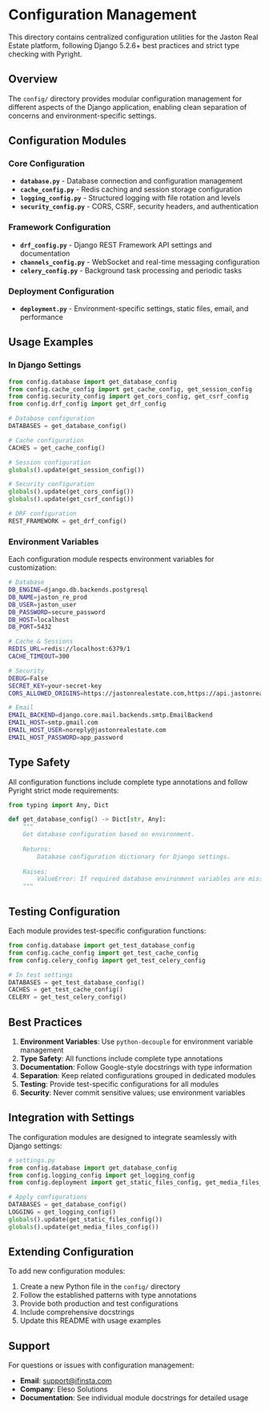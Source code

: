 # Configuration Management

This directory contains centralized configuration utilities for the Jaston Real Estate platform, following Django 5.2.6+ best practices and strict type checking with Pyright.

## Overview

The `config/` directory provides modular configuration management for different aspects of the Django application, enabling clean separation of concerns and environment-specific settings.

## Configuration Modules

### Core Configuration

- **`database.py`** - Database connection and configuration management
- **`cache_config.py`** - Redis caching and session storage configuration
- **`logging_config.py`** - Structured logging with file rotation and levels
- **`security_config.py`** - CORS, CSRF, security headers, and authentication

### Framework Configuration

- **`drf_config.py`** - Django REST Framework API settings and documentation
- **`channels_config.py`** - WebSocket and real-time messaging configuration
- **`celery_config.py`** - Background task processing and periodic tasks

### Deployment Configuration

- **`deployment.py`** - Environment-specific settings, static files, email, and performance

## Usage Examples

### In Django Settings

```python
from config.database import get_database_config
from config.cache_config import get_cache_config, get_session_config
from config.security_config import get_cors_config, get_csrf_config
from config.drf_config import get_drf_config

# Database configuration
DATABASES = get_database_config()

# Cache configuration
CACHES = get_cache_config()

# Session configuration
globals().update(get_session_config())

# Security configuration
globals().update(get_cors_config())
globals().update(get_csrf_config())

# DRF configuration
REST_FRAMEWORK = get_drf_config()
```

### Environment Variables

Each configuration module respects environment variables for customization:

```bash
# Database
DB_ENGINE=django.db.backends.postgresql
DB_NAME=jaston_re_prod
DB_USER=jaston_user
DB_PASSWORD=secure_password
DB_HOST=localhost
DB_PORT=5432

# Cache & Sessions
REDIS_URL=redis://localhost:6379/1
CACHE_TIMEOUT=300

# Security
DEBUG=False
SECRET_KEY=your-secret-key
CORS_ALLOWED_ORIGINS=https://jastonrealestate.com,https://api.jastonrealestate.com

# Email
EMAIL_BACKEND=django.core.mail.backends.smtp.EmailBackend
EMAIL_HOST=smtp.gmail.com
EMAIL_HOST_USER=noreply@jastonrealestate.com
EMAIL_HOST_PASSWORD=app_password
```

## Type Safety

All configuration functions include complete type annotations and follow Pyright strict mode requirements:

```python
from typing import Any, Dict

def get_database_config() -> Dict[str, Any]:
    """
    Get database configuration based on environment.
    
    Returns:
        Database configuration dictionary for Django settings.
        
    Raises:
        ValueError: If required database environment variables are missing.
    """
```

## Testing Configuration

Each module provides test-specific configuration functions:

```python
from config.database import get_test_database_config
from config.cache_config import get_test_cache_config
from config.celery_config import get_test_celery_config

# In test settings
DATABASES = get_test_database_config()
CACHES = get_test_cache_config()
CELERY = get_test_celery_config()
```

## Best Practices

1. **Environment Variables**: Use `python-decouple` for environment variable management
2. **Type Safety**: All functions include complete type annotations
3. **Documentation**: Follow Google-style docstrings with type information
4. **Separation**: Keep related configurations grouped in dedicated modules
5. **Testing**: Provide test-specific configurations for all modules
6. **Security**: Never commit sensitive values; use environment variables

## Integration with Settings

The configuration modules are designed to integrate seamlessly with Django settings:

```python
# settings.py
from config.database import get_database_config
from config.logging_config import get_logging_config
from config.deployment import get_static_files_config, get_media_files_config

# Apply configurations
DATABASES = get_database_config()
LOGGING = get_logging_config()
globals().update(get_static_files_config())
globals().update(get_media_files_config())
```

## Extending Configuration

To add new configuration modules:

1. Create a new Python file in the `config/` directory
2. Follow the established patterns with type annotations
3. Provide both production and test configurations
4. Include comprehensive docstrings
5. Update this README with usage examples

## Support

For questions or issues with configuration management:
- **Email**: support@ifinsta.com
- **Company**: Eleso Solutions
- **Documentation**: See individual module docstrings for detailed usage